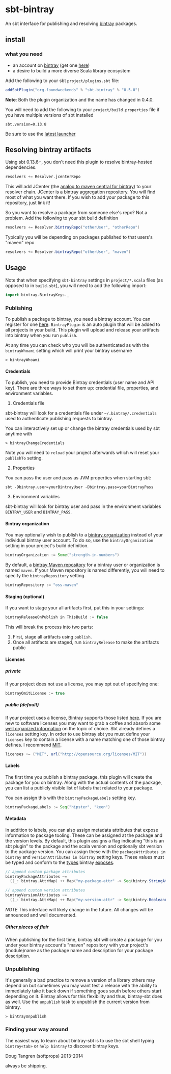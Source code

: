# sbt-bintray

An sbt interface for publishing and resolving [bintray](https://bintray.com) packages.

## install

### what you need

- an account on [bintray](https://bintray.com) (get one [here](https://bintray.com/signup/index))
- a desire to build a more diverse Scala library ecosystem

Add the following to your sbt `project/plugins.sbt` file:

```scala
addSbtPlugin("org.foundweekends" % "sbt-bintray" % "0.5.0")
```

**Note**: Both the plugin organization and the name has changed in 0.4.0.

You will need to add the following to your `project/build.properties` file if you have multiple versions of sbt installed

    sbt.version=0.13.8

Be sure to use the [latest launcher](http://www.scala-sbt.org/download.html)

## Resolving bintray artifacts

Using sbt 0.13.6+, you don't need this plugin to resolve bintray-hosted dependencies.

```scala
resolvers += Resolver.jcenterRepo
```

This will add JCenter (the [analog to maven central for bintray](https://bintray.com/bintray/jcenter)) to your resolver chain. JCenter is a bintray aggregation repository. You will find most of what you want there. If you wish to add your package to this repository, just link it!

So you want to resolve a package from someone else's repo? Not a problem. Add the following to your sbt build definition

```scala
resolvers += Resolver.bintrayRepo("otherUser", "otherRepo")
```

Typically you will be depending on packages published to that users's "maven" repo

```scala
resolvers += Resolver.bintrayRepo("otherUser", "maven")
```

## Usage

Note that when specifying `sbt-bintray` settings in `project/*.scala` files (as opposed to in `build.sbt`), you will need to add the following import:

```scala
import bintray.BintrayKeys._
```

### Publishing

To publish a package to bintray, you need a bintray account. You can register for one [here](https://bintray.com/signup/index). 
`BintrayPlugin` is an auto plugin that will be added to all projects in your build.
This plugin will upload and release your artifacts into bintray when you run `publish`.

At any time you can check who you will be authenticated as with the `bintrayWhoami` setting which will print your bintray username

    > bintrayWhoami

#### Credentials

To publish, you need to provide Bintray credentials (user name and API key). There are three ways to set them up: credential file, properties, and environment variables.

1. Credentials file

sbt-bintray will look for a credentials file under `~/.bintray/.credentials` used to authenticate publishing requests to bintray.

You can interactively set up or change the bintray credentials used by sbt anytime with

    > bintrayChangeCredentials

Note you will need to `reload` your project afterwards which will reset your `publishTo` setting.


2.  Properties

You can pass the user and pass as JVM properties when starting sbt:

    sbt -Dbintray.user=yourBintrayUser -Dbintray.pass=yourBintrayPass
    
3. Environment variables

sbt-bintray will look for bintray user and pass in the environment variables `BINTRAY_USER` and  `BINTRAY_PASS`.

#### Bintray organization

You may optionally wish to publish to a [bintray organization](https://bintray.com/docs/usermanual/interacting/interacting_bintrayorganizations.html)
instead of your individual bintray user account. To do so, use the `bintrayOrganization` setting in your project's build definition.

```scala
bintrayOrganization := Some("strength-in-numbers")
```

By default, a [bintray Maven repository](https://bintray.com/docs/usermanual/uploads/uploads_yourrepositories.html) for a bintray user or
organization is named `maven`.  If your Maven repository is named differently, you will need to specify the `bintrayRepository` setting.

```scala
bintrayRepository := "oss-maven"
```

#### Staging (optional)

If you want to stage your all artifacts first, put this in your settings:

```scala
bintrayReleaseOnPublish in ThisBuild := false
```

This will break the process into two parts:

1. First, stage all artifacts using `publish`.
2. Once all artifacts are staged, run `bintrayRelease` to make the artifacts public

#### Licenses
##### private
If your project does not use a license, you may opt out of specifying one:
```scala
bintrayOmitLicense := true
```
##### public (default)
If your project uses a license, Bintray supports those listed [here](https://bintray.com/docs/api/#_footnote_1). If you are new to software licenses you may
want to grab a coffee and absorb some [well organized information](http://choosealicense.com/) on the topic of choice.
Sbt already defines a `licenses` setting key. In order to use bintray sbt you must define your `licenses` key to contain a license with a name matching
one of those bintray defines. I recommend [MIT](http://choosealicense.com/licenses/mit/).


```scala
licenses += ("MIT", url("http://opensource.org/licenses/MIT"))
```

#### Labels

The first time you publish a bintray package, this plugin will create the package for you on bintray. Along with the actual contents
of the package, you can list a publicly visible list of labels that related to your package.

You can assign this with the `bintrayPackageLabels` setting key.

```scala
bintrayPackageLabels := Seq("hipster", "keen")
```

#### Metadata

In addition to labels, you can also assign metadata attributes that expose information to package tooling. These can be assigned at the package and the version levels. By default, this plugin assigns a flag indicating "this is an sbt plugin" to the package and the scala version and optionally sbt version to the package version. You can assign these with the `packageAttributes in bintray` and `versionAttributes in bintray` setting keys. These values must be typed and conform to the [types](https://github.com/softprops/bintry#metadata) bintray [exposes](https://bintray.com/docs/api/#_attributes).

```scala
// append custom package attributes
bintrayPackageAttributes ~=
  ((_: bintray.AttrMap) ++ Map("my-package-attr" -> Seq(bintry.StringAttr("my-value"))))
```

```scala
// append custom version attributes
bintrayVersionAttributes ~=
  ((_: bintray.AttrMap) ++ Map("my-version-attr" -> Seq(bintry.BooleanAttr(true))))
```

_NOTE_ This interface will likely change in the future. All changes will be announced and well documented.

##### Other pieces of flair

When publishing for the first time, bintray sbt will create a package for you under your bintray account's "maven" repository
with your project's (module)name as the package name and description for your package description.

### Unpublishing

It's generally a bad practice to remove a version of a library others may depend on but sometimes you may want test a release with the ability to immediately take it back down if something goes south before others start depending on it. Bintray allows for this flexibility and thus, bintray-sbt does as well. Use the `unpublish` task to unpublish the current version from bintray.

    > bintrayUnpublish

### Finding your way around

The easiest way to learn about bintray-sbt is to use the sbt shell typing `bintray<tab>` or `help bintray` to discover bintray keys.

Doug Tangren (softprops) 2013-2014

always be shipping.
